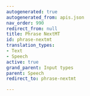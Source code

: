 ```yaml
---
autogenerated: true
autogenerated_from: apis.json
nav_order: 990
redirect_from: null
title: Phrase NextMT
id: phrase-nextmt
translation_types:
- Text
- Speech
active: true
grand_parent: Input types
parent: Speech
redirect_to: phrase-nextmt

---
```


